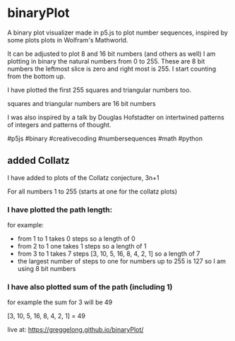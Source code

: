 # binaryPlot
A binary plot visualizer made in p5.js to plot number sequences, inspired by some plots plots in Wolfram's Mathworld.

It can be adjusted to plot 8 and 16 bit numbers (and others as well)
I am plotting in binary the natural numbers from 0 to 255. These are 8 bit numbers the leftmost slice is zero and right most is 255. I start counting from the bottom up.

I have plotted the first 255 squares and triangular numbers too.  

squares and triangular numbers are 16 bit numbers

I was also inspired by a talk by Douglas Hofstadter on intertwined patterns of integers and patterns of thought.

#p5js #binary #creativecoding #numbersequences #math #python 

## added Collatz

I have added to plots of the Collatz conjecture, 3n+1

For all numbers 1 to 255  (starts at one for the collatz plots)

### I have plotted the path length:  

for example:
- from 1 to 1 takes 0 steps so a length of 0
-  from  2 to 1 one takes 1 steps so a length of 1
-  from 3 to 1 takes 7 steps [3, 10, 5, 16, 8, 4, 2, 1] so a length of 7
-  the largest number of steps to one for numbers up to 255 is 127 so I am using 8 bit numbers

### I have also plotted sum of the path (including 1)
  for example the sum for 3 will be 49 
  
  [3, 10, 5, 16, 8, 4, 2, 1] = 49

live at: https://greggelong.github.io/binaryPlot/





